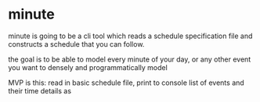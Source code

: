 # minute

minute is going to be a cli tool which reads a schedule specification file and constructs a schedule that you can follow.

the goal is to be able to model every minute of your day, or any other event you want to densely and programmatically model

MVP is this: read in basic schedule file, print to console list of events and their time details as 

